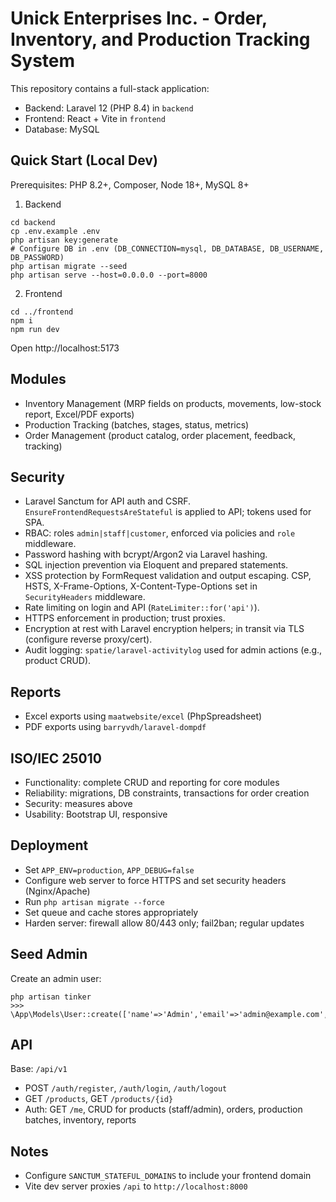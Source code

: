 # Unick Enterprises Inc. - Order, Inventory, and Production Tracking System

This repository contains a full-stack application:
- Backend: Laravel 12 (PHP 8.4) in `backend`
- Frontend: React + Vite in `frontend`
- Database: MySQL

## Quick Start (Local Dev)

Prerequisites: PHP 8.2+, Composer, Node 18+, MySQL 8+

1. Backend
```
cd backend
cp .env.example .env
php artisan key:generate
# Configure DB in .env (DB_CONNECTION=mysql, DB_DATABASE, DB_USERNAME, DB_PASSWORD)
php artisan migrate --seed
php artisan serve --host=0.0.0.0 --port=8000
```

2. Frontend
```
cd ../frontend
npm i
npm run dev
```
Open http://localhost:5173

## Modules
- Inventory Management (MRP fields on products, movements, low-stock report, Excel/PDF exports)
- Production Tracking (batches, stages, status, metrics)
- Order Management (product catalog, order placement, feedback, tracking)

## Security
- Laravel Sanctum for API auth and CSRF. `EnsureFrontendRequestsAreStateful` is applied to API; tokens used for SPA.
- RBAC: roles `admin|staff|customer`, enforced via policies and `role` middleware.
- Password hashing with bcrypt/Argon2 via Laravel hashing.
- SQL injection prevention via Eloquent and prepared statements.
- XSS protection by FormRequest validation and output escaping. CSP, HSTS, X-Frame-Options, X-Content-Type-Options set in `SecurityHeaders` middleware.
- Rate limiting on login and API (`RateLimiter::for('api')`).
- HTTPS enforcement in production; trust proxies.
- Encryption at rest with Laravel encryption helpers; in transit via TLS (configure reverse proxy/cert).
- Audit logging: `spatie/laravel-activitylog` used for admin actions (e.g., product CRUD).

## Reports
- Excel exports using `maatwebsite/excel` (PhpSpreadsheet)
- PDF exports using `barryvdh/laravel-dompdf`

## ISO/IEC 25010
- Functionality: complete CRUD and reporting for core modules
- Reliability: migrations, DB constraints, transactions for order creation
- Security: measures above
- Usability: Bootstrap UI, responsive

## Deployment
- Set `APP_ENV=production`, `APP_DEBUG=false`
- Configure web server to force HTTPS and set security headers (Nginx/Apache)
- Run `php artisan migrate --force`
- Set queue and cache stores appropriately
- Harden server: firewall allow 80/443 only; fail2ban; regular updates

## Seed Admin
Create an admin user:
```
php artisan tinker
>>> \App\Models\User::create(['name'=>'Admin','email'=>'admin@example.com','password'=>bcrypt('password'),'role'=>'admin'])
```

## API
Base: `/api/v1`
- POST `/auth/register`, `/auth/login`, `/auth/logout`
- GET `/products`, GET `/products/{id}`
- Auth: GET `/me`, CRUD for products (staff/admin), orders, production batches, inventory, reports

## Notes
- Configure `SANCTUM_STATEFUL_DOMAINS` to include your frontend domain
- Vite dev server proxies `/api` to `http://localhost:8000`
